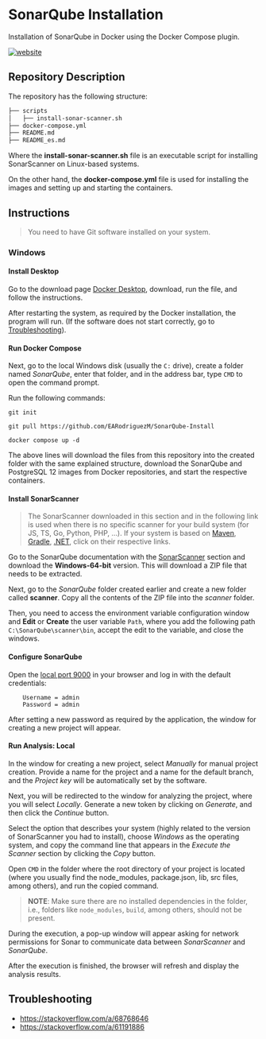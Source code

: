 # SonarQube Installation

Installation of SonarQube in Docker using the Docker Compose plugin.

<a href="https://github.com/EARodriguezM/SonarQube-Install/blob/main/README_es.md"><img src="https://img.shields.io/static/v1?label=&labelColor=505050&message=Spanish README &color=%230076D6&style=flat&logo=google-chrome&logoColor=green" alt="website"/></a>

## Repository Description

The repository has the following structure:
``` bash
├── scripts
│   ├── install-sonar-scanner.sh
├── docker-compose.yml
├── README.md
├── README_es.md
```
Where the **install-sonar-scanner.sh** file is an executable script for installing SonarScanner on Linux-based systems.

On the other hand, the **docker-compose.yml** file is used for installing the images and setting up and starting the containers.

## Instructions
>
> You need to have Git software installed on your system.
>

### Windows

#### Install Desktop

Go to the download page [Docker Desktop](https://www.docker.com/products/docker-desktop/), download, run the file, and follow the instructions.

After restarting the system, as required by the Docker installation, the program will run. (If the software does not start correctly, go to [Troubleshooting](#Troubleshooting)).

#### Run Docker Compose

Next, go to the local Windows disk (usually the `C:` drive), create a folder named *SonarQube*, enter that folder, and in the address bar, type `CMD` to open the command prompt.

Run the following commands:

`git init`

`git pull https://github.com/EARodriguezM/SonarQube-Install`

`docker compose up -d`

The above lines will download the files from this repository into the created folder with the same explained structure, download the SonarQube and PostgreSQL 12 images from Docker repositories, and start the respective containers.

#### Install SonarScanner

>
> The SonarScanner downloaded in this section and in the following link is used when there is no specific scanner for your build system (for JS, TS, Go, Python, PHP, ...). If your system is based on [Maven](https://docs.sonarsource.com/sonarqube/latest/analyzing-source-code/scanners/sonarscanner-for-maven/), [Gradle](https://docs.sonarsource.com/sonarqube/latest/analyzing-source-code/scanners/sonarscanner-for-gradle/), [.NET](https://docs.sonarsource.com/sonarqube/latest/analyzing-source-code/scanners/sonarscanner-for-dotnet/), click on their respective links.
>

Go to the SonarQube documentation with the [SonarScanner](https://docs.sonarsource.com/sonarqube/latest/analyzing-source-code/scanners/sonarscanner/) section and download the **Windows-64-bit** version. This will download a ZIP file that needs to be extracted.

Next, go to the *SonarQube* folder created earlier and create a new folder called **scanner**. Copy all the contents of the ZIP file into the *scanner* folder.

Then, you need to access the environment variable configuration window and **Edit** or **Create** the user variable `Path`, where you add the following path `C:\SonarQube\scanner\bin`, accept the edit to the variable, and close the windows.

#### Configure SonarQube

Open the [local port 9000](http://localhost:9000/) in your browser and log in with the default credentials:

        Username = admin
        Password = admin

After setting a new password as required by the application, the window for creating a new project will appear.

#### Run Analysis: Local

In the window for creating a new project, select *Manually* for manual project creation. Provide a name for the project and a name for the default branch, and the *Project key* will be automatically set by the software.

Next, you will be redirected to the window for analyzing the project, where you will select *Locally*. Generate a new token by clicking on *Generate*, and then click the *Continue* button.

Select the option that describes your system (highly related to the version of SonarScanner you had to install), choose *Windows* as the operating system, and copy the command line that appears in the *Execute the Scanner* section by clicking the *Copy* button.

Open `CMD` in the folder where the root directory of your project is located (where you usually find the node_modules, package.json, lib, src files, among others), and run the copied command.

>
> **NOTE**: Make sure there are no installed dependencies in the folder, i.e., folders like `node_modules`, `build`, among others, should not be present.
>

During the execution, a pop-up window will appear asking for network permissions for Sonar to communicate data between *SonarScanner* and *SonarQube*.

After the execution is finished, the browser will refresh and display the analysis results.


## <a name="Troubleshooting"></a> Troubleshooting
- https://stackoverflow.com/a/68768646
- https://stackoverflow.com/a/61191886